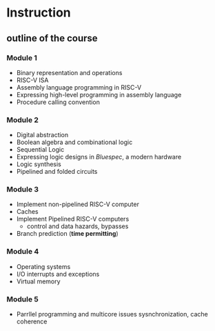 # Instruction

## outline of the course

### Module 1

- Binary representation and operations
- RISC-V ISA
- Assembly language programming in RISC-V
- Expressing high-level programming in assembly language
- Procedure calling convention

### Module 2

- Digital abstraction
- Boolean algebra and combinational logic
- Sequential Logic
- Expressing logic designs in *Bluespec*, a modern hardware
- Logic synthesis
- Pipelined and folded circuits

### Module 3

- Implement non-pipelined RISC-V computer
- Caches
- Implement Pipelined RISC-V computers
  - control and data hazards, bypasses
- Branch prediction (**time permitting**)

### Module 4

- Operating systems
- I/O interrupts and exceptions
- Virtual memory

### Module 5

- Parrllel programming and multicore issues sysnchronization, cache coherence
